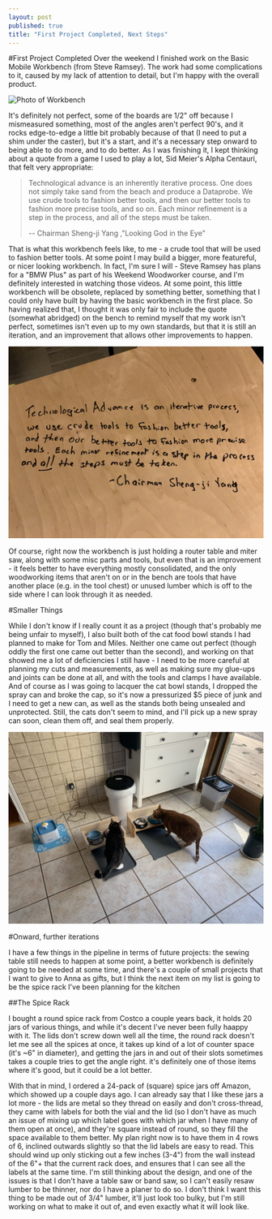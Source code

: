 ```yaml
---
layout: post
published: true
title: "First Project Completed, Next Steps"
---
```


#First Project Completed
Over the weekend I finished work on the Basic Mobile Workbench (from Steve Ramsey). The work had some complications to it, caused by my lack of attention to detail, but I'm happy with the overall product.

![Photo of Workbench](/assets/2021-03-23/workbench1.jpg)

It's definitely not perfect, some of the boards are 1/2" off because I mismeasured something, most of the angles aren't perfect 90's, and it rocks edge-to-edge a little bit probably because of that (I need to put a shim under the caster), but it's a start, and it's a necessary step onward to being able to do more, and to do better. As I was finishing it, I kept thinking about a quote from a game I used to play a lot, Sid Meier's Alpha Centauri, that felt very appropriate:

> Technological advance is an inherently iterative process. One does not simply take sand from the beach and produce a Dataprobe. We use crude tools to fashion better tools, and then our better tools to fashion more precise tools, and so on. Each minor refinement is a step in the process, and all of the steps must be taken.
>
>-- Chairman Sheng-ji Yang ,"Looking God in the Eye"

That is what this workbench feels like, to me - a crude tool that will be used to fashion better tools. At some point I may build a bigger, more featureful, or nicer looking workbench. In fact, I'm sure I will - Steve Ramsey has plans for a "BMW Plus" as part of his Weekend Woodworker course, and I'm definitely interested in watching those videos. At some point, this little workbench will be obsolete, replaced by something better, something that I could only have built by having the basic workbench in the first place. So having realized that, I thought it was only fair to include the quote (somewhat abridged) on the bench to remind myself that my work isn't perfect, sometimes isn't even up to my own standards, but that it is still an iteration, and an improvement that allows other improvements to happen.

![Close up of workbench, showing quote](/assets/2021-03-23/workbench2.jpg)

Of course, right now the workbench is just holding a router table and miter saw, along with some misc parts and tools, but even that is an improvement - it feels better to have everything mostly consolidated, and the only woodworking items that aren't on or in the bench are tools that have another place (e.g. in the tool chest) or unused lumber which is off to the side where I can look through it as needed.

#Smaller Things

While I don't know if I really count it as a project (though that's probably me being unfair to myself), I also built both of the cat food bowl stands I had planned to make for Tom and Miles. Neither one came out perfect (though oddly the first one came out better than the second), and working on that showed me a lot of deficiencies I still have - I need to be more careful at planning my cuts and measurements, as well as making sure my glue-ups and joints can be done at all, and with the tools and clamps I have available. And of course as I was going to lacquer the cat bowl stands, I dropped the spray can and broke the cap, so it's now a pressurized $5 piece of junk and I need to get a new can, as well as the stands both being unsealed and unprotected. Still, the cats don't seem to mind, and I'll pick up a new spray can soon, clean them off, and seal them properly.

![Cats eating out of food bowls](/assets/2021-03-23/cats1.jpg)

#Onward, further iterations

I have a few things in the pipeline in terms of future projects: the sewing table still needs to happen at some point, a better workbench is definitely going to be needed at some time, and there's a couple of small projects that I want to give to Anna as gifts, but I think the next item on my list is going to be the spice rack I've been planning for the kitchen

##The Spice Rack

I bought a round spice rack from Costco a couple years back, it holds 20 jars of various things, and while it's decent I've never been fully haappy with it. The lids don't screw down well all the time, the round rack doesn't let me see all the spices at once, it takes up kind of a lot of counter space (it's ~6" in diameter), and getting the jars in and out of their slots sometimes takes a couple tries to get the angle right. it's definitely one of those items where it's good, but it could be a lot better. 

With that in mind, I ordered a 24-pack of (square) spice jars off Amazon, which showed up a couple days ago. I can already say that I like these jars a lot more - the lids are metal so they thread on easily and don't cross-thread, they came with labels for both the vial and the lid (so I don't have as much an issue of mixing up which label goes with which jar when I have many of them open at once), and they're square instead of round, so they fill the space available to them better. My plan right now is to have them in 4 rows of 6, inclined outwards slightly so that the lid labels are easy to read. This should wind up only sticking out a few inches (3-4") from the wall instead of the 6"+ that the current rack does, and ensures that I can see all the labels at the same time. I'm still thinking about the design, and one of the issues is that I don't have a table saw or band saw, so I can't easily resaw lumber to be thinner, nor do I have a planer to do so. I don't think I want this thing to be made out of 3/4" lumber, it'll just look too bulky, but I'm still working on what to make it out of, and even exactly what it will look like.